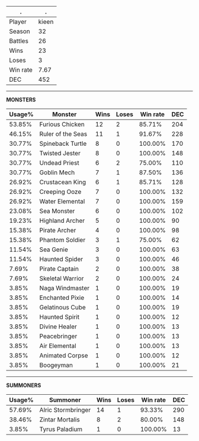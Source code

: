 .|.
|-|-
Player|kieen
Season|32
Battles|26
Wins|23
Loses|3
Win rate|7.67
DEC|452

---
**MONSTERS**

Usage%|Monster|Wins|Loses|Win rate|DEC|
-|-|-|-|-|-|
53.85%|Furious Chicken|12|2|85.71%|204|
46.15%|Ruler of the Seas|11|1|91.67%|228|
30.77%|Spineback Turtle|8|0|100.00%|170|
30.77%|Twisted Jester|8|0|100.00%|148|
30.77%|Undead Priest|6|2|75.00%|110|
30.77%|Goblin Mech|7|1|87.50%|136|
26.92%|Crustacean King|6|1|85.71%|128|
26.92%|Creeping Ooze|7|0|100.00%|132|
26.92%|Water Elemental|7|0|100.00%|159|
23.08%|Sea Monster|6|0|100.00%|102|
19.23%|Highland Archer|5|0|100.00%|90|
15.38%|Pirate Archer|4|0|100.00%|98|
15.38%|Phantom Soldier|3|1|75.00%|62|
11.54%|Sea Genie|3|0|100.00%|63|
11.54%|Haunted Spider|3|0|100.00%|46|
7.69%|Pirate Captain|2|0|100.00%|38|
7.69%|Skeletal Warrior|2|0|100.00%|24|
3.85%|Naga Windmaster|1|0|100.00%|19|
3.85%|Enchanted Pixie|1|0|100.00%|14|
3.85%|Gelatinous Cube|1|0|100.00%|19|
3.85%|Haunted Spirit|1|0|100.00%|12|
3.85%|Divine Healer|1|0|100.00%|13|
3.85%|Peacebringer|1|0|100.00%|13|
3.85%|Air Elemental|1|0|100.00%|13|
3.85%|Animated Corpse|1|0|100.00%|12|
3.85%|Boogeyman|1|0|100.00%|21|

---
**SUMMONERS**

Usage%|Summoner|Wins|Loses|Win rate|DEC|
-|-|-|-|-|-|
57.69%|Alric Stormbringer|14|1|93.33%|290|
38.46%|Zintar Mortalis|8|2|80.00%|148|
3.85%|Tyrus Paladium|1|0|100.00%|13|
